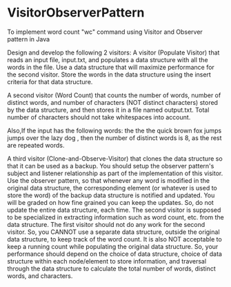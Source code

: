 # VisitorObserverPattern
To implement word count "wc" command using Visitor and Observer pattern in Java

Design and develop the following 2 visitors:
A visitor (Populate Visitor) that reads an input file, input.txt, and populates a data structure with all the words in the file.
Use a data structure that will maximize performance for the second visitor. Store the words in the data structure using the insert
criteria for that data structure.

A second visitor (Word Count) that counts the number of words, number of distinct words, and number of characters 
(NOT distinct characters) stored by the data structure, and then stores it in a file named output.txt. Total number 
of characters should not take whitespaces into account.

Also,If the input has the following words: the the the quick brown fox jumps jumps over the lazy dog , then the number 
of distinct words is 8, as the rest are repeated words.

A third visitor (Clone-and-Observe-Visitor) that clones the data structure so that it can be used as a backup. 
You should setup the observer pattern's subject and listener relationship as part of the implementation of this visitor.
Use the observer pattern, so that whenever any word is modified in the original data structure, the corresponding element
(or whatever is used to store the word) of the backup data structure is notified and updated. You will be graded on how
fine grained you can keep the updates. So, do not update the entire data structure, each time.
The second visitor is supposed to be specialized in extracting information such as word count, etc. from the data structure. 
The first visitor should not do any work for the second visitor. So, you CANNOT use a separate data structure,
outside the original data structure, to keep track of the word count. It is also NOT acceptable to keep a running 
count while populating the original data structure. So, your performance should depend on the choice of data structure,
choice of data structure within each node/element to store information, and traversal through the data structure to 
calculate the total number of words, distinct words, and characters.

